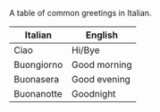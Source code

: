 A table of common greetings in Italian.

| Italian     | English      |
| ----------- | ------------ |
| Ciao        | Hi/Bye       |
| Buongiorno  | Good morning |
| Buonasera   | Good evening |
| Buonanotte | Goodnight    |

